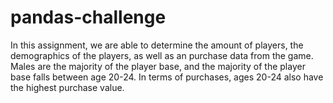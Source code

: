 # pandas-challenge

In this assignment, we are able to determine the amount of players, the demographics of the players, as well as an purchase data from the game.
Males are the majority of the player base, and the majority of the player base falls between age 20-24.
In terms of purchases, ages 20-24 also have the highest purchase value.
